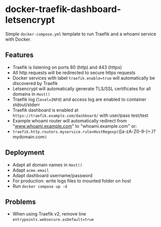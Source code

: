 # docker-traefik-dashboard-letsencrypt

Simple `docker-compose.yml` template to run Traefik and a whoami service with Docker.

## Features

- Traefik is listening on ports 80 (http) and 443 (https)
- All http requests will be redirected to secure https requests
- Docker services with label `traefik.enable=true` will automatically be discovered by Traefik
- Letsencrypt will automatically generate TLS/SSL certificates for all domains in `Host()`
- Traefik log (`level=INFO`) and access log are enabled to container stdout/stderr
- Traefik dashboard is enabled at `https://traefik.example.com/dashboard/` with user/pass test/test
- Example whoami router will automatically redirect from "www.whoami.example.com" to "whoami.example.com"
or:
- `traefik.http.routers.myservice.rule=HostRegexp(`([a-zA-Z0-9\-]+\.)?mydomain\.com`)`

## Deployment

- Adapt all domain names in `Host()`
- Adapt `acme.email`
- Adapt dashboard username/password
- For production: write logs files to mounted folder on host
- Run `docker compose up -d`

## Problems

- When using Traefik v2, remove line `entrypoints.websecure.asDefault=true`
